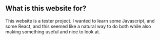 ## What is this website for?

This website is a tester project. 
I wanted to learn some Javascript, and some React, 
and this seemed like a natural way to do both 
while also making something useful and nice to look at. 
